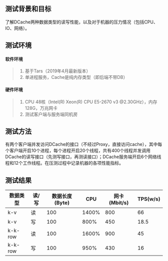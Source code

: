 ## 测试背景和目标
了解DCache两种数据类型的读写性能，以及对于机器的压力情况（包括CPU、IO、网络）。

## 测试环境
#### 软件环境
> 1. 基于Tars（2019年4月最新版本）
> 2. 单进程服务，Cache是纯内存类型（即后端不带DB）

#### 硬件环境
> 1. CPU 48核（Intel(R) Xeon(R) CPU E5-2670 v3 @2.30GHz），内存128G，万兆网卡
> 2. 测试客户端与服务端同机房

## 测试方法
有两个客户端并发访问DCache的接口（不经过Proxy，直接访问cache），其中每个客户端开启10个进程，每个进程开启20个线程，共有400个线程并发调用DCache的读写接口（先测写接口，再测读接口）；DCache服务端开启6个网络线程和12个工作线程。在压测过程中记录机器的各项性能指标。

## 测试结果

数据类型 | 读/写 | 数据长度(Byte) | CPU | 网卡(Mbit/s) | TPS(w/s) 
---|---|---|---|---|---
k-v | 读 | 100 | 1400% | 800 | 66 
k-v | 写 | 100 | 800% | 450 | 18.5
k-k-row | 读 | 100 | 1600% | 900 | 45
k-k-row | 写 | 100 | 950% | 430 | 16